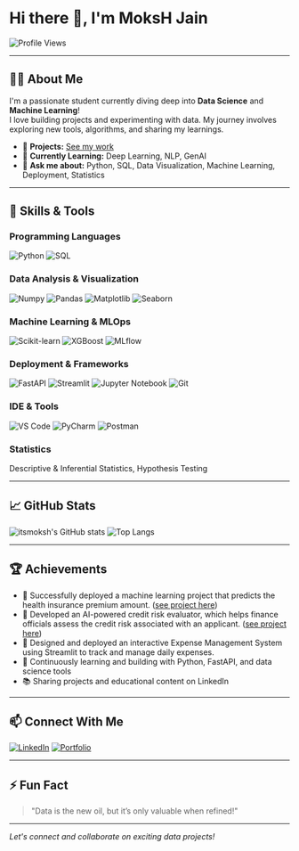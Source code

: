 # Hi there 👋, I'm MoksH Jain

![Profile Views](https://komarev.com/ghpvc/?username=itsmoksh)

---

## 👨‍💻 About Me

I'm a passionate student currently diving deep into **Data Science** and **Machine Learning**!  
I love building projects and experimenting with data. My journey involves exploring new tools, algorithms, and sharing my learnings.

- 🔭 **Projects:** [See my work](https://github.com/itsmoksh?tab=repositories)
- 🌱 **Currently Learning:** Deep Learning, NLP, GenAI
- 💬 **Ask me about:** Python, SQL, Data Visualization, Machine Learning, Deployment, Statistics

---

## 🚀 Skills & Tools

### Programming Languages
![Python](https://img.shields.io/badge/Python-3776AB?logo=python&logoColor=white)
![SQL](https://img.shields.io/badge/SQL-4479A1?logo=mysql&logoColor=white)

### Data Analysis & Visualization
![Numpy](https://img.shields.io/badge/numpy-013243?logo=numpy&logoColor=white)
![Pandas](https://img.shields.io/badge/pandas-150458?logo=pandas&logoColor=white)
![Matplotlib](https://img.shields.io/badge/matplotlib-11557C?logo=matplotlib&logoColor=white)
![Seaborn](https://img.shields.io/badge/Seaborn-3776AB?logo=python&logoColor=white)

### Machine Learning & MLOps
![Scikit-learn](https://img.shields.io/badge/scikit--learn-F7931E?logo=scikit-learn&logoColor=white)
![XGBoost](https://img.shields.io/badge/XGBoost-EC6B23?logo=xgboost&logoColor=white)
![MLflow](https://img.shields.io/badge/MLflow-0194E2?logo=mlflow&logoColor=white)

### Deployment & Frameworks
![FastAPI](https://img.shields.io/badge/FastAPI-009688?logo=fastapi&logoColor=white)
![Streamlit](https://img.shields.io/badge/Streamlit-FF4B4B?logo=streamlit&logoColor=white)
![Jupyter Notebook](https://img.shields.io/badge/Jupyter-FAFAFA?logo=jupyter&logoColor=orange)
![Git](https://img.shields.io/badge/Git-F05032?logo=git&logoColor=white)

### IDE & Tools
![VS Code](https://img.shields.io/badge/VS%20Code-007ACC?logo=visual-studio-code&logoColor=white)
![PyCharm](https://img.shields.io/badge/PyCharm-1DAF5E?logo=pycharm&logoColor=white)
![Postman](https://img.shields.io/badge/Postman-FF6C37?logo=postman&logoColor=white)

### Statistics
Descriptive & Inferential Statistics, Hypothesis Testing

---

## 📈 GitHub Stats

![itsmoksh's GitHub stats](https://github-readme-stats.vercel.app/api?username=itsmoksh&show_icons=true&theme=radical)
![Top Langs](https://github-readme-stats.vercel.app/api/top-langs/?username=itsmoksh&layout=compact&theme=radical)

---

## 🏆 Achievements

- 🚀 Successfully deployed a machine learning project that predicts the health insurance premium amount. ([see project here](https://moksh-health-insurance-premium-prediction.streamlit.app/))
- 🤖 Developed an AI-powered credit risk evaluator, which helps finance officials assess the credit risk associated with an applicant. ([see project here](https://moksh-credit-risk-modelling-project.streamlit.app/))
- 💸 Designed and deployed an interactive Expense Management System using Streamlit to track and manage daily expenses.
- 🌱 Continuously learning and building with Python, FastAPI, and data science tools
- 📚 Sharing projects and educational content on LinkedIn

---

## 📫 Connect With Me

[![LinkedIn](https://img.shields.io/badge/LinkedIn-blue?style=for-the-badge&logo=linkedin)](https://www.linkedin.com/in/itsmoksh/)
[![Portfolio](https://img.shields.io/badge/Portfolio-orange?style=for-the-badge&logo=google-chrome)](https://codebasics.io/portfolio/Moksh-Jain)

---

## ⚡ Fun Fact

> "Data is the new oil, but it’s only valuable when refined!"

---

*Let's connect and collaborate on exciting data projects!*
